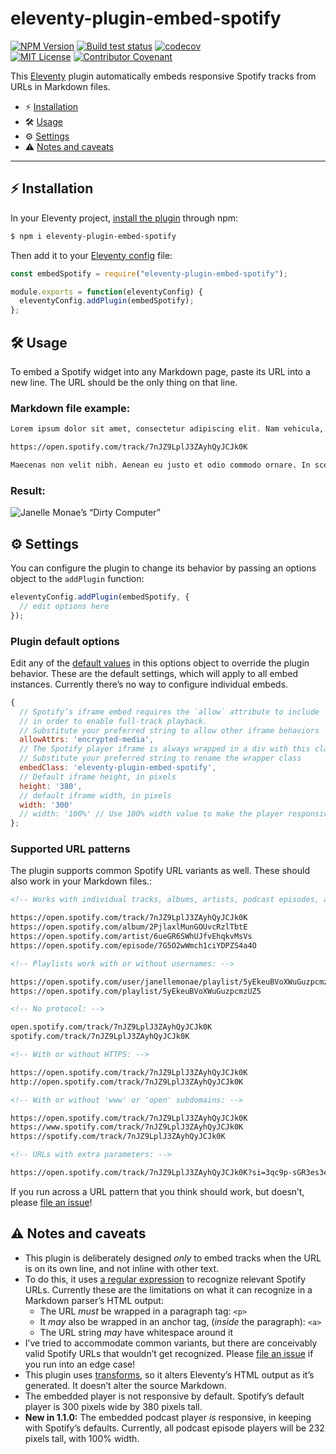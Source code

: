 # eleventy-plugin-embed-spotify

[![NPM Version](https://img.shields.io/npm/v/eleventy-plugin-embed-spotify?style=for-the-badge)](https://www.npmjs.com/package/eleventy-plugin-embed-spotify)
[![Build test status](https://img.shields.io/github/actions/workflow/status/gfscott/eleventy-plugin-embed-everything/test.yml?branch=main&style=for-the-badge)](https://github.com/gfscott/eleventy-plugin-embed-everything/actions/workflows/test.yml?query=branch%3Amain)
[![codecov](https://img.shields.io/codecov/c/github/gfscott/eleventy-plugin-embed-everything?style=for-the-badge)](https://codecov.io/gh/gfscott/eleventy-plugin-embed-everything)\
[![MIT License](https://img.shields.io/github/license/gfscott/eleventy-plugin-embed-everything?style=for-the-badge)](https://github.com/gfscott/eleventy-plugin-embed-everything/blob/main/LICENSE)
[![Contributor Covenant](https://img.shields.io/badge/Contributor%20Covenant-v2.0-ff69b4.svg?style=for-the-badge)](https://github.com/gfscott/eleventy-plugin-embed-everything/blob/main/CODE_OF_CONDUCT.md)

This [Eleventy](https://www.11ty.dev/) plugin automatically embeds responsive Spotify tracks from URLs in Markdown files.

- ⚡️ [Installation](#install-in-eleventy)
- 🛠 [Usage](#usage)
- ⚙️ [Settings](#settings)
- ⚠️ [Notes and caveats](#notes-and-caveats)

---
<span id="install-in-eleventy"></span>
## ⚡️ Installation

In your Eleventy project, [install the plugin](https://www.11ty.dev/docs/plugins/#adding-a-plugin) through npm:

```sh
$ npm i eleventy-plugin-embed-spotify
```

Then add it to your [Eleventy config](https://www.11ty.dev/docs/config/) file:

```javascript
const embedSpotify = require("eleventy-plugin-embed-spotify");

module.exports = function(eleventyConfig) {
  eleventyConfig.addPlugin(embedSpotify);
};
```

<span id="usage"></span>
## 🛠 Usage

To embed a Spotify widget into any Markdown page, paste its URL into a new line. The URL should be the only thing on that line.

### Markdown file example:

```markdown
Lorem ipsum dolor sit amet, consectetur adipiscing elit. Nam vehicula, elit vel condimentum porta, purus.

https://open.spotify.com/track/7nJZ9LplJ3ZAyhQyJCJk0K

Maecenas non velit nibh. Aenean eu justo et odio commodo ornare. In scelerisque sapien at.
```

### Result:

![Janelle Monae’s “Dirty Computer”](https://user-images.githubusercontent.com/547470/78504267-f70eb980-7739-11ea-8206-9862782b1f80.png)

<span id="settings"></span>
## ⚙️ Settings

You can configure the plugin to change its behavior by passing an options object to the `addPlugin` function:

```javascript
eleventyConfig.addPlugin(embedSpotify, {
  // edit options here
});
```

### Plugin default options

Edit any of the [default values](lib/pluginDefaults.js) in this options object to override the plugin behavior. These are the default settings, which will apply to all embed instances. Currently there’s no way to configure individual embeds.

```javascript
{
  // Spotify’s iframe embed requires the `allow` attribute to include `encrypted-media`
  // in order to enable full-track playback.
  // Substitute your preferred string to allow other iframe behaviors
  allowAttrs: 'encrypted-media',
  // The Spotify player iframe is always wrapped in a div with this class.
  // Substitute your preferred string to rename the wrapper class
  embedClass: 'eleventy-plugin-embed-spotify',
  // Default iframe height, in pixels
  height: '380',
  // default iframe width, in pixels
  width: '300'
  // width: '100%' // Use 100% width value to make the player responsive!
};
```

### Supported URL patterns

The plugin supports common Spotify URL variants as well. These should also work in your Markdown files.:

```markdown
<!-- Works with individual tracks, albums, artists, podcast episodes, and playlists: -->

https://open.spotify.com/track/7nJZ9LplJ3ZAyhQyJCJk0K
https://open.spotify.com/album/2PjlaxlMunGOUvcRzlTbtE
https://open.spotify.com/artist/6ueGR6SWhUJfvEhqkvMsVs
https://open.spotify.com/episode/7G5O2wWmch1ciYDPZS4a4O

<!-- Playlists work with or without usernames: -->

https://open.spotify.com/user/janellemonae/playlist/5yEkeuBVoXWuGuzpcmzUZ5
https://open.spotify.com/playlist/5yEkeuBVoXWuGuzpcmzUZ5

<!-- No protocol: -->

open.spotify.com/track/7nJZ9LplJ3ZAyhQyJCJk0K
spotify.com/track/7nJZ9LplJ3ZAyhQyJCJk0K

<!-- With or without HTTPS: -->

https://open.spotify.com/track/7nJZ9LplJ3ZAyhQyJCJk0K
http://open.spotify.com/track/7nJZ9LplJ3ZAyhQyJCJk0K

<!-- With or without 'www' or 'open' subdomains: -->

https://open.spotify.com/track/7nJZ9LplJ3ZAyhQyJCJk0K
https://www.spotify.com/track/7nJZ9LplJ3ZAyhQyJCJk0K
https://spotify.com/track/7nJZ9LplJ3ZAyhQyJCJk0K

<!-- URLs with extra parameters: -->

https://open.spotify.com/track/7nJZ9LplJ3ZAyhQyJCJk0K?si=3qc9p-sGR3es3e8kkP9VFA
```

If you run across a URL pattern that you think should work, but doesn’t, please [file an issue](https://github.com/gfscott/eleventy-plugin-embed-everything/issues/new)!

<span id="notes-and-caveats"></span>
## ⚠️ Notes and caveats

- This plugin is deliberately designed _only_ to embed tracks when the URL is on its own line, and not inline with other text.
- To do this, it uses [a regular expression](lib/spotPattern.js) to recognize relevant Spotify URLs. Currently these are the limitations on what it can recognize in a Markdown parser’s HTML output:
  - The URL *must* be wrapped in a paragraph tag: `<p>`
  - It *may* also be wrapped in an anchor tag, (*inside* the paragraph): `<a>`
  - The URL string *may* have whitespace around it
- I’ve tried to accommodate common variants, but there are conceivably valid Spotify URLs that wouldn’t get recognized. Please [file an issue](https://github.com/gfscott/eleventy-plugin-embed-everything/issues/new) if you run into an edge case!
- This plugin uses [transforms](https://www.11ty.dev/docs/config/#transforms), so it alters Eleventy’s HTML output as it’s generated. It doesn’t alter the source Markdown.
- The embedded player is not responsive by default. Spotify’s default player is 300 pixels wide by 380 pixels tall.
- **New in 1.1.0:** The embedded podcast player _is_ responsive, in keeping with Spotify’s defaults. Currently, all podcast episode players will be 232 pixels tall, with 100% width.
